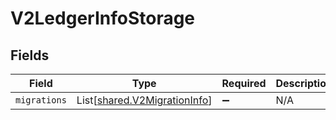 # V2LedgerInfoStorage


## Fields

| Field                                                                  | Type                                                                   | Required                                                               | Description                                                            |
| ---------------------------------------------------------------------- | ---------------------------------------------------------------------- | ---------------------------------------------------------------------- | ---------------------------------------------------------------------- |
| `migrations`                                                           | List[[shared.V2MigrationInfo](../../models/shared/v2migrationinfo.md)] | :heavy_minus_sign:                                                     | N/A                                                                    |